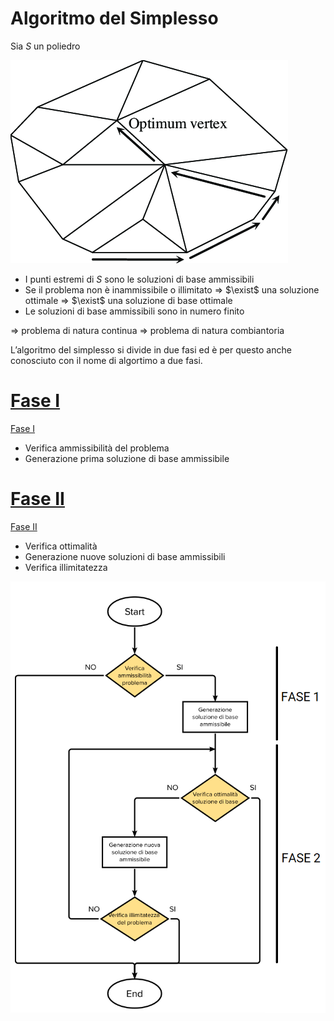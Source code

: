 # Algoritmo del Simplesso

Sia $S$ un poliedro

![Optimization-evolution-of-the-simplex-algorithm.png](Algoritmo%20del%20Simplesso%208a7549b60b7d430997801abd0ec719e0/Optimization-evolution-of-the-simplex-algorithm.png)

- I punti estremi di $S$ sono le soluzioni di base ammissibili
- Se il problema non è inammissibile o illimitato ⇒ $\exist$ una soluzione ottimale ⇒ $\exist$ una soluzione di base ottimale
- Le soluzioni di base ammissibili sono in numero finito

⇒ problema di natura continua ⇒ problema di natura combiantoria

L’algoritmo del simplesso si divide in due fasi ed è per questo anche conosciuto con il nome di algortimo a due fasi.

# [Fase I](Algoritmo%20del%20Simplesso%208a7549b60b7d430997801abd0ec719e0/Fase%20I%207214b1427806446f9aa2119a48466371.md)

[Fase I](Algoritmo%20del%20Simplesso%208a7549b60b7d430997801abd0ec719e0/Fase%20I%207214b1427806446f9aa2119a48466371.md)

- Verifica ammissibilità del problema
- Generazione prima soluzione di base ammissibile

# [Fase II](Algoritmo%20del%20Simplesso%208a7549b60b7d430997801abd0ec719e0/Fase%20II%20fe9c94ff22fa4e6a875f8d4a37b8e70d.md)

[Fase II](Algoritmo%20del%20Simplesso%208a7549b60b7d430997801abd0ec719e0/Fase%20II%20fe9c94ff22fa4e6a875f8d4a37b8e70d.md)

- Verifica ottimalità
- Generazione nuove soluzioni di base ammissibili
- Verifica illimitatezza

![Untitled](Algoritmo%20del%20Simplesso%208a7549b60b7d430997801abd0ec719e0/Untitled.png)
